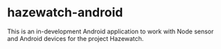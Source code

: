 # hazewatch-android
This is an in-development Android application to work with Node sensor and Android devices for the project Hazewatch.
